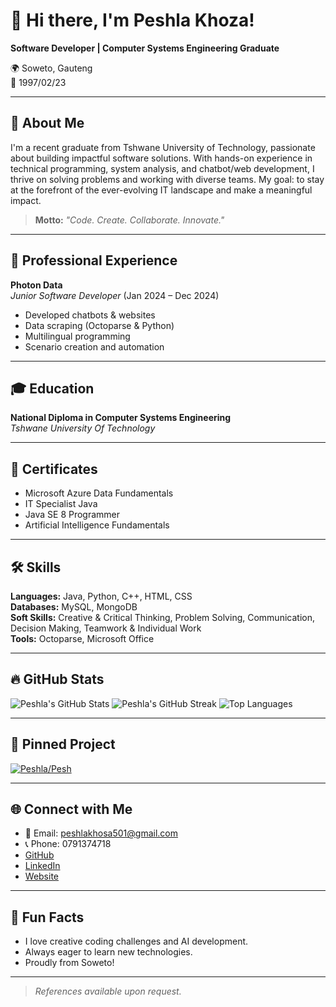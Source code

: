# 👋 Hi there, I'm Peshla Khoza!

**Software Developer | Computer Systems Engineering Graduate**

🌍 Soweto, Gauteng  
🎂 1997/02/23

---

## 🚀 About Me

I'm a recent graduate from Tshwane University of Technology, passionate about building impactful software solutions. With hands-on experience in technical programming, system analysis, and chatbot/web development, I thrive on solving problems and working with diverse teams. My goal: to stay at the forefront of the ever-evolving IT landscape and make a meaningful impact.

> **Motto:** _"Code. Create. Collaborate. Innovate."_

---

## 💼 Professional Experience

**Photon Data**  
_Junior Software Developer_ (Jan 2024 – Dec 2024)  
- Developed chatbots & websites  
- Data scraping (Octoparse & Python)  
- Multilingual programming  
- Scenario creation and automation

---

## 🎓 Education

**National Diploma in Computer Systems Engineering**  
_Tshwane University Of Technology_

---

## 🏅 Certificates

- Microsoft Azure Data Fundamentals
- IT Specialist Java
- Java SE 8 Programmer
- Artificial Intelligence Fundamentals

---

## 🛠️ Skills

**Languages:** Java, Python, C++, HTML, CSS  
**Databases:** MySQL, MongoDB  
**Soft Skills:** Creative & Critical Thinking, Problem Solving, Communication, Decision Making, Teamwork & Individual Work  
**Tools:** Octoparse, Microsoft Office

---

## 🔥 GitHub Stats

![Peshla's GitHub Stats](https://github-readme-stats.vercel.app/api?username=Peshla&show_icons=true&theme=radical)
![Peshla's GitHub Streak](https://github-readme-streak-stats.herokuapp.com?user=Peshla&theme=radical)
![Top Languages](https://github-readme-stats.vercel.app/api/top-langs/?username=Peshla&layout=compact&theme=radical)

---

## 📌 Pinned Project

[![Peshla/Pesh](https://github-readme-stats.vercel.app/api/pin/?username=Peshla&repo=Pesh&theme=radical)](https://github.com/Peshla/Pesh)

---

## 🌐 Connect with Me

- 📧 Email: peshlakhosa501@gmail.com
- 📞 Phone: 0791374718
- [GitHub](https://github.com/Peshla)
- [LinkedIn](https://www.linkedin.com/in/peshla-khoza-404398235/)
- [Website](https://peshla.github.io/Pesh/)

---

## 🧩 Fun Facts

- I love creative coding challenges and AI development.
- Always eager to learn new technologies.
- Proudly from Soweto!

---

> _References available upon request._
